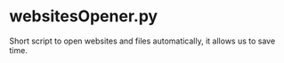 # websitesOpener.py

Short script to open websites and files automatically, it allows us to save time.
